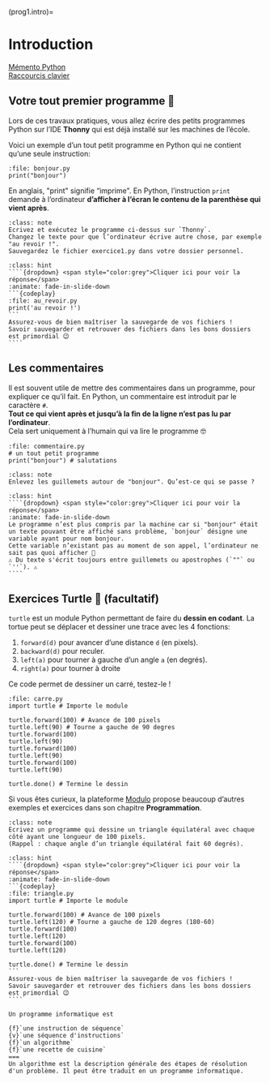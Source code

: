 (prog1.intro)=

# Introduction

[Mémento Python](https://perso.limsi.fr/pointal/_media/python:cours:mementopython3.pdf)  
[Raccourcis clavier](https://support.apple.com/fr-ch/HT201236)

## Votre tout premier programme 🤩

Lors de ces travaux pratiques, vous allez écrire des petits programmes Python sur l’IDE **Thonny** qui est déjà installé sur les machines de l’école.

Voici un exemple d’un tout petit programme en Python qui ne contient qu’une seule instruction:

```{codeplay}
:file: bonjour.py
print("bonjour")
```

En anglais, "print" signifie “imprime". En Python, l’instruction `print` demande à l’ordinateur **d’afficher à l’écran le contenu de la parenthèse qui vient après**.

```{admonition} Exercice
:class: note
Ecrivez et exécutez le programme ci-dessus sur `Thonny`.  
Changez le texte pour que l’ordinateur écrive autre chose, par exemple "au revoir !".  
Sauvegardez le fichier exercice1.py dans votre dossier personnel.
```

`````{admonition} Solution
:class: hint
````{dropdown} <span style="color:grey">Cliquer ici pour voir la réponse</span>
:animate: fade-in-slide-down
```{codeplay}
:file: au_revoir.py
print('au revoir !')
``` 
Assurez-vous de bien maîtriser la sauvegarde de vos fichiers !  
Savoir sauvegarder et retrouver des fichiers dans les bons dossiers est primordial 😉
````
`````

## Les commentaires

Il est souvent utile de mettre des commentaires dans un programme, pour expliquer ce qu’il fait.
En Python, un commentaire est introduit par le caractère `#`.  
**Tout ce qui vient après et jusqu’à la fin de la ligne n’est pas lu par l’ordinateur**.  
Cela sert uniquement à l’humain qui va lire le programme 🤓

```{codeplay}
:file: commentaire.py
# un tout petit programme
print("bonjour") # salutations
```

```{admonition} Exercice
:class: note
Enlevez les guillemets autour de "bonjour". Qu’est-ce qui se passe ?
```

`````{admonition} Solution
:class: hint
````{dropdown} <span style="color:grey">Cliquer ici pour voir la réponse</span>
:animate: fade-in-slide-down
Le programme n’est plus compris par la machine car si "bonjour" était un texte pouvant être affiché sans problème, `bonjour` désigne une variable ayant pour nom bonjour.  
Cette variable n’existant pas au moment de son appel, l’ordinateur ne sait pas quoi afficher 🤔  
⚠️ Du texte s'écrit toujours entre guillemets ou apostrophes (`""` ou `''`). ⚠️
````
`````

## Exercices Turtle 🐢 (facultatif)

`turtle` est un module Python permettant de faire du **dessin en codant**. La tortue peut se déplacer et dessiner une trace avec les 4 fonctions:

1. `forward(d)` pour avancer d’une distance `d` (en pixels).
2. `backward(d)` pour reculer.
3. `left(a)` pour tourner à gauche d’un angle `a` (en degrés).
4. `right(a)` pour tourner à droite

Ce code permet de dessiner un carré, testez-le !

```{codeplay}
:file: carre.py
import turtle # Importe le module

turtle.forward(100) # Avance de 100 pixels
turtle.left(90) # Tourne a gauche de 90 degres
turtle.forward(100)
turtle.left(90)
turtle.forward(100)
turtle.left(90)
turtle.forward(100)
turtle.left(90)

turtle.done() # Termine le dessin
```

Si vous êtes curieux, la plateforme [Modulo](https://apprendre.modulo-info.ch/prog1/dessiner.html) propose beaucoup d’autres exemples et exercices dans son chapitre **Programmation**.

```{admonition} Exercice
:class: note
Ecrivez un programme qui dessine un triangle équilatéral avec chaque côté ayant une longueur de 100 pixels.  
(Rappel : chaque angle d’un triangle équilatéral fait 60 degrés).
```

`````{admonition} Solution
:class: hint
````{dropdown} <span style="color:grey">Cliquer ici pour voir la réponse</span>
:animate: fade-in-slide-down
```{codeplay}
:file: triangle.py
import turtle # Importe le module

turtle.forward(100) # Avance de 100 pixels
turtle.left(120) # Tourne a gauche de 120 degres (180-60)
turtle.forward(100)
turtle.left(120)
turtle.forward(100)
turtle.left(120)

turtle.done() # Termine le dessin
``` 
Assurez-vous de bien maîtriser la sauvegarde de vos fichiers !  
Savoir sauvegarder et retrouver des fichiers dans les bons dossiers est primordial 😉
````
`````

```{question}
Un programme informatique est

{f}`une instruction de séquence`  
{v}`une séquence d'instructions`  
{f}`un algorithme`  
{f}`une recette de cuisine`
===
Un algorithme est la description générale des étapes de résolution d'un problème. Il peut être traduit en un programme informatique. 
```
